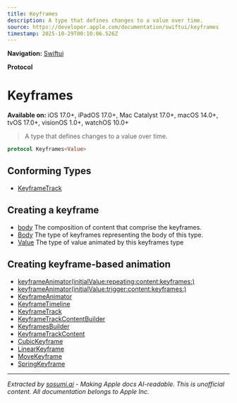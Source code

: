 ```yaml
---
title: Keyframes
description: A type that defines changes to a value over time.
source: https://developer.apple.com/documentation/swiftui/keyframes
timestamp: 2025-10-29T00:10:06.526Z
---
```


**Navigation:** [Swiftui](/documentation/swiftui)

**Protocol**

# Keyframes

**Available on:** iOS 17.0+, iPadOS 17.0+, Mac Catalyst 17.0+, macOS 14.0+, tvOS 17.0+, visionOS 1.0+, watchOS 10.0+

> A type that defines changes to a value over time.

```swift
protocol Keyframes<Value>
```

## Conforming Types

- [KeyframeTrack](/documentation/swiftui/keyframetrack)

## Creating a keyframe

- [body](/documentation/swiftui/keyframes/body-swift.property) The composition of content that comprise the keyframes.
- [Body](/documentation/swiftui/keyframes/body-swift.associatedtype) The type of keyframes representing the body of this type.
- [Value](/documentation/swiftui/keyframes/value) The type of value animated by this keyframes type

## Creating keyframe-based animation

- [keyframeAnimator(initialValue:repeating:content:keyframes:)](/documentation/swiftui/view/keyframeanimator(initialvalue:repeating:content:keyframes:))
- [keyframeAnimator(initialValue:trigger:content:keyframes:)](/documentation/swiftui/view/keyframeanimator(initialvalue:trigger:content:keyframes:))
- [KeyframeAnimator](/documentation/swiftui/keyframeanimator)
- [KeyframeTimeline](/documentation/swiftui/keyframetimeline)
- [KeyframeTrack](/documentation/swiftui/keyframetrack)
- [KeyframeTrackContentBuilder](/documentation/swiftui/keyframetrackcontentbuilder)
- [KeyframesBuilder](/documentation/swiftui/keyframesbuilder)
- [KeyframeTrackContent](/documentation/swiftui/keyframetrackcontent)
- [CubicKeyframe](/documentation/swiftui/cubickeyframe)
- [LinearKeyframe](/documentation/swiftui/linearkeyframe)
- [MoveKeyframe](/documentation/swiftui/movekeyframe)
- [SpringKeyframe](/documentation/swiftui/springkeyframe)

---

*Extracted by [sosumi.ai](https://sosumi.ai) - Making Apple docs AI-readable.*
*This is unofficial content. All documentation belongs to Apple Inc.*

